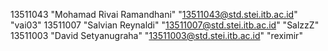 13511043 "Mohamad Rivai Ramandhani" "13511043@std.stei.itb.ac.id" "vai03"
13511007 "Salvian Reynaldi" "13511007@std.stei.itb.ac.id" "SalzzZ"
13511003 "David Setyanugraha" "13511003@std.stei.itb.ac.id" "reximir"
